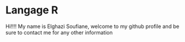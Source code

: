 # Langage R
Hi!!!!
My name is Elghazi Soufiane, welcome to my github profile and be sure to contact me for any other information
